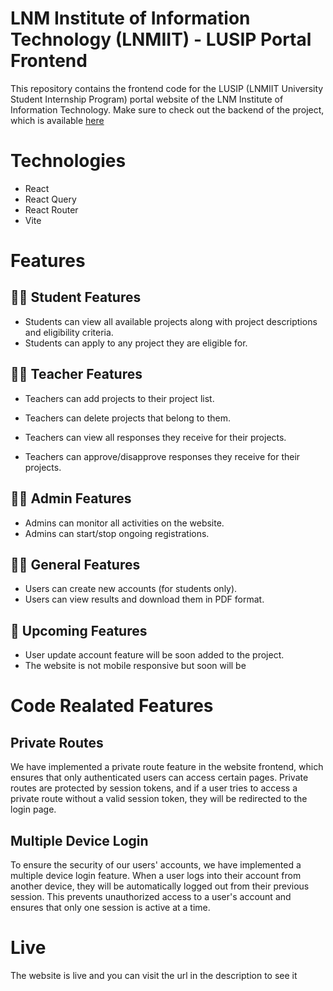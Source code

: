 

# LNM Institute of Information Technology (LNMIIT) - LUSIP Portal Frontend
This repository contains the frontend code for the LUSIP (LNMIIT University Student Internship Program) portal website of the LNM Institute of Information Technology. Make sure to check out the backend of the project, which is available [here](https://github.com/noobCode-69/lusip-backend)

# Technologies

+  React 
+ React Query 
+ React Router
+ Vite


# Features

## 👨‍🎓 Student Features 
+ Students can view all available projects along with project descriptions and eligibility criteria.
+ Students can apply to any project they are eligible for.


## 🧑‍🏫 Teacher Features 
+ Teachers can add projects to their project list.

+ Teachers can delete projects that belong to them.

+ Teachers can view all responses they receive for their projects.

+ Teachers can approve/disapprove responses they receive for their projects.


## 🧑‍💼 Admin Features 
+ Admins can monitor all activities on the website.
+ Admins can start/stop ongoing registrations.


## 👨‍🦱 General Features 
+ Users can create new accounts (for students only).
+ Users can view results and download them in PDF format.


## 🚀 Upcoming Features 
+ User update account feature will be soon added to the project.
+ The website is not mobile responsive but soon will be

# Code Realated Features 

## Private Routes
We have implemented a private route feature in the website frontend, which ensures that only authenticated users can access certain pages. Private routes are protected by session tokens, and if a user tries to access a private route without a valid session token, they will be redirected to the login page.

## Multiple Device Login
To ensure the security of our users' accounts, we have implemented a multiple device login feature. When a user logs into their account from another device, they will be automatically logged out from their previous session. This prevents unauthorized access to a user's account and ensures that only one session is active at a time.




# Live

The website is live and you can visit the url in the description to see it

